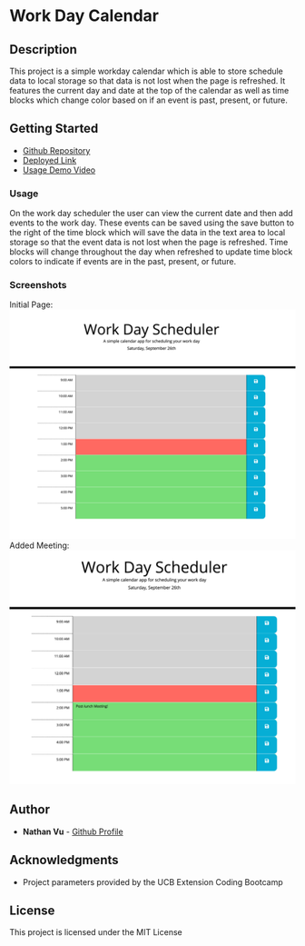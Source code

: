 # Work Day Calendar

## Description

This project is a simple workday calendar which is able to store schedule data to local storage so that data is not lost when the page is refreshed. It features the current day and date at the top of the calendar as well as time blocks which change color based on if an event is past, present, or future.

## Getting Started

* [Github Repository](https://github.com/nathanmvu/work-day-calendar)
* [Deployed Link](https://nathanmvu.github.io/work-day-calendar/)
* [Usage Demo Video](https://drive.google.com/file/d/1yLrSq9-I4KaPJCwcIKeTZoe3wzKScA98/view)


### Usage

On the work day scheduler the user can view the current date and then add events to the work day. These events can be saved using the save button to the right of the time block which will save the data in the text area to local storage so that the event data is not lost when the page is refreshed. Time blocks will change throughout the day when refreshed to update time block colors to indicate if events are in the past, present, or future.

### Screenshots

Initial Page:
![](./Screenshots/1.png/)
Added Meeting:
![](./Screenshots/2.png/)


## Author

* **Nathan Vu** - [Github Profile](https://github.com/nathanmvu)

## Acknowledgments

* Project parameters provided by the UCB Extension Coding Bootcamp

## License

This project is licensed under the MIT License 
